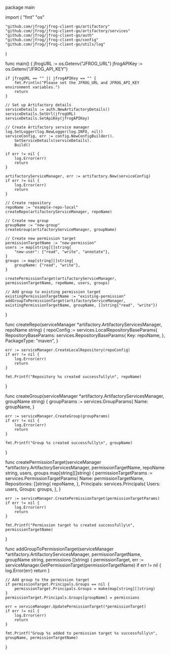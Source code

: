 package main

import (
	"fmt"
	"os"

	"github.com/jfrog/jfrog-client-go/artifactory"
	"github.com/jfrog/jfrog-client-go/artifactory/services"
	"github.com/jfrog/jfrog-client-go/auth"
	"github.com/jfrog/jfrog-client-go/config"
	"github.com/jfrog/jfrog-client-go/utils/log"
)

func main() {
	jfrogURL := os.Getenv("JFROG_URL")
	jfrogAPIKey := os.Getenv("JFROG_API_KEY")

	if jfrogURL == "" || jfrogAPIKey == "" {
		fmt.Println("Please set the JFROG_URL and JFROG_API_KEY environment variables.")
		return
	}

	// Set up Artifactory details
	serviceDetails := auth.NewArtifactoryDetails()
	serviceDetails.SetUrl(jfrogURL)
	serviceDetails.SetApiKey(jfrogAPIKey)

	// Create Artifactory service manager
	log.SetLogger(log.NewLogger(log.INFO, nil))
	serviceConfig, err := config.NewConfigBuilder().
		SetServiceDetails(serviceDetails).
		Build()

	if err != nil {
		log.Error(err)
		return
	}

	artifactoryServiceManager, err := artifactory.New(serviceConfig)
	if err != nil {
		log.Error(err)
		return
	}

	// Create repository
	repoName := "example-repo-local"
	createRepo(artifactoryServiceManager, repoName)

	// Create new group
	groupName := "new-group"
	createGroup(artifactoryServiceManager, groupName)

	// Create new permission target
	permissionTargetName := "new-permission"
	users := map[string][]string{
		"new-user": {"read", "write", "annotate"},
	}
	groups := map[string][]string{
		groupName: {"read", "write"},
	}

	createPermissionTarget(artifactoryServiceManager, permissionTargetName, repoName, users, groups)

	// Add group to existing permission target
	existingPermissionTargetName := "existing-permission"
	addGroupToPermissionTarget(artifactoryServiceManager, existingPermissionTargetName, groupName, []string{"read", "write"})
}

func createRepo(serviceManager *artifactory.ArtifactoryServicesManager, repoName string) {
	repoConfig := services.LocalRepositoryBaseParams{
		RepositoryBaseParams: services.RepositoryBaseParams{
			Key: repoName,
		},
		PackageType: "maven",
	}

	err := serviceManager.CreateLocalRepository(repoConfig)
	if err != nil {
		log.Error(err)
		return
	}

	fmt.Printf("Repository %s created successfully\n", repoName)
}

func createGroup(serviceManager *artifactory.ArtifactoryServicesManager, groupName string) {
	groupParams := services.GroupParams{
		Name: groupName,
	}

	err := serviceManager.CreateGroup(groupParams)
	if err != nil {
		log.Error(err)
		return
	}

	fmt.Printf("Group %s created successfully\n", groupName)
}

func createPermissionTarget(serviceManager *artifactory.ArtifactoryServicesManager, permissionTargetName, repoName string, users, groups map[string][]string) {
	permissionTargetParams := services.PermissionTargetParams{
		Name: permissionTargetName,
		Repositories: []string{
			repoName,
		},
		Principals: services.Principals{
			Users:  users,
			Groups: groups,
		},
	}

	err := serviceManager.CreatePermissionTarget(permissionTargetParams)
	if err != nil {
		log.Error(err)
		return
	}

	fmt.Printf("Permission target %s created successfully\n", permissionTargetName)
}

func addGroupToPermissionTarget(serviceManager *artifactory.ArtifactoryServicesManager, permissionTargetName, groupName string, permissions []string) {
	permissionTarget, err := serviceManager.GetPermissionTarget(permissionTargetName)
	if err != nil {
		log.Error(err)
		return
	}

	// Add group to the permission target
	if permissionTarget.Principals.Groups == nil {
		permissionTarget.Principals.Groups = make(map[string][]string)
	}
	permissionTarget.Principals.Groups[groupName] = permissions

	err = serviceManager.UpdatePermissionTarget(*permissionTarget)
	if err != nil {
		log.Error(err)
		return
	}

	fmt.Printf("Group %s added to permission target %s successfully\n", groupName, permissionTargetName)
}
